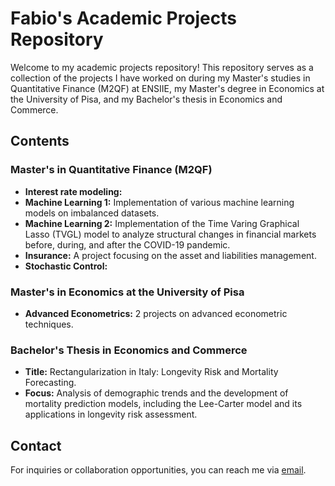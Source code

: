 # Fabio's Academic Projects Repository

Welcome to my academic projects repository! This repository serves as a collection of the projects I have worked on during my Master's studies in Quantitative Finance (M2QF) at ENSIIE,
my Master's degree in Economics at the University of Pisa, and my Bachelor's thesis in Economics and Commerce. 

## Contents

### Master's in Quantitative Finance (M2QF)
- **Interest rate modeling:** 
- **Machine Learning 1:** Implementation of various machine learning models on imbalanced datasets.
- **Machine Learning 2:** Implementation of the Time Varing Graphical Lasso (TVGL) model to analyze structural changes in financial markets before, during, and after the COVID-19 pandemic.
- **Insurance:** A project focusing on the asset and liabilities management.
- **Stochastic Control:**


### Master's in Economics at the University of Pisa
- **Advanced Econometrics:** 2 projects on advanced econometric techniques.

### Bachelor's Thesis in Economics and Commerce
- **Title:** Rectangularization in Italy: Longevity Risk and Mortality Forecasting.
- **Focus:** Analysis of demographic trends and the development of mortality prediction models, including the Lee-Carter model and its applications in longevity risk assessment.

## Contact
For inquiries or collaboration opportunities, you can reach me via [email](fabiomarcaurelio@outlook.it).
 
